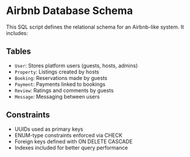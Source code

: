 # Airbnb Database Schema

This SQL script defines the relational schema for an Airbnb-like system. It includes:

## Tables
- `User`: Stores platform users (guests, hosts, admins)
- `Property`: Listings created by hosts
- `Booking`: Reservations made by guests
- `Payment`: Payments linked to bookings
- `Review`: Ratings and comments by guests
- `Message`: Messaging between users

## Constraints
- UUIDs used as primary keys
- ENUM-type constraints enforced via CHECK
- Foreign keys defined with ON DELETE CASCADE
- Indexes included for better query performance